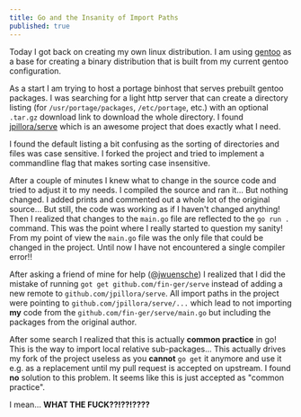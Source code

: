 ```yaml
---
title: Go and the Insanity of Import Paths
published: true
---
```


Today I got back on creating my own linux distribution. I am using [gentoo](https://gentoo.org) as a base for creating a binary distribution that is built from my current gentoo configuration.

As a start I am trying to host a portage binhost that serves prebuilt gentoo packages. I was searching for a light http server that can create a directory listing (for `/usr/portage/packages`, `/etc/portage`, etc.) with an optional `.tar.gz` download link to download the whole directory. I found [jpillora/serve](https://github.com/jpillora/serve) which is an awesome project that does exactly what I need.

I found the default listing a bit confusing as the sorting of directories and files was case sensitive. I forked the project and tried to implement a commandline flag that makes sorting case insensitive.

After a couple of minutes I knew what to change in the source code and tried to adjust it to my needs. I compiled the source and ran it... But nothing changed. I added prints and commented out a whole lot of the original source... But still, the code was working as if I haven't changed anything! Then I realized that changes to the `main.go` file are reflected to the `go run .` command. This was the point where I really started to question my sanity! From my point of view the `main.go` file was the only file that could be changed in the project. Until now I have not encountered a single compiler error!!

After asking a friend of mine for help ([@jwuensche](https://github.com/jwuensche)) I realized that I did the mistake of running `got get github.com/fin-ger/serve` instead of adding a new remote to `github.com/jpillora/serve`. All import paths in the project were pointing to `github.com/jpillora/serve/...` which lead to not importing **my** code from the `github.com/fin-ger/serve/main.go` but including the packages from the original author.

After some search I realized that this is actually **common practice** in go! This is the way to import local relative sub-packages... This actually drives my fork of the project useless as you **cannot** `go get` it anymore and use it e.g. as a replacement until my pull request is accepted on upstream. I found **no** solution to this problem. It seems like this is just accepted as "common practice".

I mean... **WHAT THE FUCK??!??!????**
